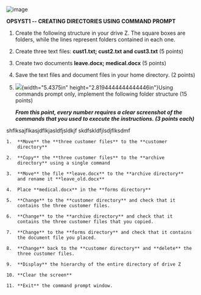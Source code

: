 ![image](https://github.com/user-attachments/assets/3bda0cde-e69c-4b99-b39a-712117c05e3e)


**OPSYST1 -- CREATING DIRECTORIES USING COMMAND PROMPT**

1.  Create the following structure in your drive Z. The square boxes are
    folders, while the lines represent folders contained in each one.

2.  Create three text files: **cust1.txt; cust2.txt and cust3.txt** (5
    points)

3.  Create two documents **leave.docx; medical.docx** (5 points)

4.  Save the text files and document files in your home directory. (2
    points)

5.  ![](vertopal_3306f3d169eb4c5dabf9894d2251dc91/media/image2.png){width="5.4375in"
    height="2.8194444444444446in"}Using commands prompt only, implement
    the following folder structure (15 points)

    ***From this point, every number requires a clear screenshot of the
    commands that you used to execute the instructions. (3 points
    each)***


shflksajflkasjdflkjasldfjsldkjf
skdfskldfjlsdjflksdmf

    1.  **Move** the **three customer files** to the **customer
        directory**

    2.  **Copy** the **three customer files** to the **archive
        directory** using a single command

    3.  **Move** the file **leave.docx** to the **archive directory**
        and rename it **leave_old.docx**

    4.  Place **medical.docx** in the **forms directory**

    5.  **Change** to the **customer directory** and check that it
        contains the three customer files.

    6.  **Change** to the **archive directory** and check that it
        contains the three customer files that you copied.

    7.  **Change** to the **forms directory** and check that it contains
        the document file you placed.

    8.  **Change** back to the **customer directory** and **delete** the
        three customer files.

    9.  **Display** the hierarchy of the entire directory of drive Z

    10. **Clear the screen**

    11. **Exit** the command prompt window.

# 
